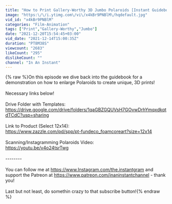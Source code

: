 ```yaml
---
title: "How to Print Gallery-Worthy 3D Jumbo Polaroids [Instant Guidebook]"
image: "https:\/\/i.ytimg.com\/vi\/x4kBr9PNBlM\/hqdefault.jpg"
vid_id: "x4kBr9PNBlM"
categories: "Film-Animation"
tags: ["Print","Gallery-Worthy","Jumbo"]
date: "2021-12-20T15:54:45+03:00"
vid_date: "2021-12-14T15:00:35Z"
duration: "PT8M38S"
viewcount: "2683"
likeCount: "295"
dislikeCount: ""
channel: "In An Instant"
---
```

{% raw %}On this episode we dive back into the guidebook for a demonstration on how to enlarge Polaroids to create unique, 3D prints!<br /><br />Necessary links below!<br /><br />Drive Folder with Templates: <br /><a rel="nofollow" target="blank" href="https://drive.google.com/drive/folders/1qaGBZGQUVsH7GOvwDrhYmqxdkqtdTCdC?usp=sharing">https://drive.google.com/drive/folders/1qaGBZGQUVsH7GOvwDrhYmqxdkqtdTCdC?usp=sharing</a><br /><br />Link to Product (Select 12x14):<br /><a rel="nofollow" target="blank" href="https://www.zazzle.com/pd/spp/pt-fundeco_foamcoreart?size=12x14">https://www.zazzle.com/pd/spp/pt-fundeco_foamcoreart?size=12x14</a><br /><br />Scanning/Instagramming Polaroids Video:<br /><a rel="nofollow" target="blank" href="https://youtu.be/v4o24tsrTwg">https://youtu.be/v4o24tsrTwg</a><br /><br />--------<br /><br />You can follow me at <a rel="nofollow" target="blank" href="https://www.Instagram.com/the.instantgram">https://www.Instagram.com/the.instantgram</a> and support the Patreon at <a rel="nofollow" target="blank" href="https://www.patreon.com/inaninstantchannel">https://www.patreon.com/inaninstantchannel</a> - thank you!<br /><br />Last but not least, do somethin crazy to that subscribe button!{% endraw %}

